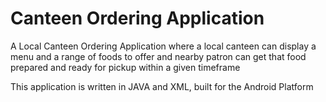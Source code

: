 # Canteen Ordering Application

A Local Canteen Ordering Application where a local canteen can display a menu and a range of foods to offer and nearby patron can get that food prepared and ready for pickup 
within a given timeframe

This application is written in JAVA and XML, built for the Android Platform
